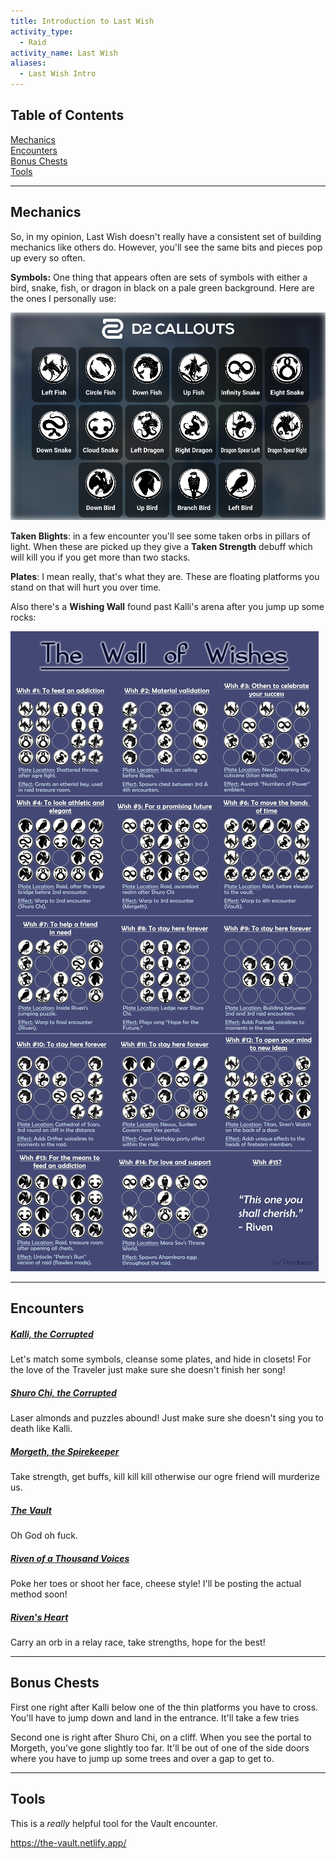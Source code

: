 ```yaml
---
title: Introduction to Last Wish  
activity_type:
  - Raid
activity_name: Last Wish  
aliases:
  - Last Wish Intro
---
```


## Table of Contents  

  
[Mechanics](#mechanics)  
[Encounters](#encounters)  
[Bonus Chests](#bonus-chests)  
[Tools](#tools)
  
----  
  

## Mechanics  

  
So, in my opinion, Last Wish doesn't really have a consistent set of building mechanics like others do. However, you'll see the same bits and pieces pop up every so often.  
  
**Symbols:** One thing that appears often are sets of symbols with either a bird, snake, fish, or dragon in black on a pale green background. Here are the ones I personally use:  
  
![Callouts for Last Wish](../../assets/img/LW-symbols.png)
  
**Taken Blights**: in a few encounter you'll see some taken orbs in pillars of light. When these are picked up they give a **Taken Strength** debuff which will kill you if you get more than two stacks.  
  
**Plates**: I mean really, that's what they are. These are floating platforms you stand on that will hurt you over time.  
  
Also there's a **Wishing Wall** found past Kalli's arena after you jump up some rocks:  
  
![LW-Wishing-Wall](../../assets/img/LW-Wishing-Wall.jpeg)
  
---  
  

## Encounters  

  

##### [Kalli, the Corrupted](1-Kalli.md)

  
Let's match some symbols, cleanse some plates, and hide in closets! For the love of the Traveler just make sure she doesn't finish her song!
  

##### [Shuro Chi, the Corrupted](2-Shuro-Chi.md)

  
Laser almonds and puzzles abound! Just make sure she doesn't sing you to death like Kalli.
  

##### [Morgeth, the Spirekeeper](3-Morgeth.md)

  
Take strength, get buffs, kill kill kill otherwise our ogre friend will murderize us.
  

##### [The Vault](4-The-Goddamn-Vault.md)

  
Oh God oh fuck.  
  

##### [Riven of a Thousand Voices](5-Riven.md)

Poke her toes or shoot her face, cheese style! I'll be posting the actual method soon!
  

##### [Riven's Heart](6-Queenswalk.md)

  
Carry an orb in a relay race, take strengths, hope for the best!  
  
----  
  

## Bonus Chests  

  
First one right after Kalli below one of the thin platforms you have to cross. You'll have to jump down and land in the entrance. It'll take a few tries  
  
Second one is right after Shuro Chi, on a cliff. When you see the portal to Morgeth, you've gone slightly too far. It'll be out of one of the side doors where you have to jump up some trees and over a gap to get to.  
  
----  
  

## Tools  

  
This is a *really* helpful tool for the Vault encounter.  
  
https://the-vault.netlify.app/  
